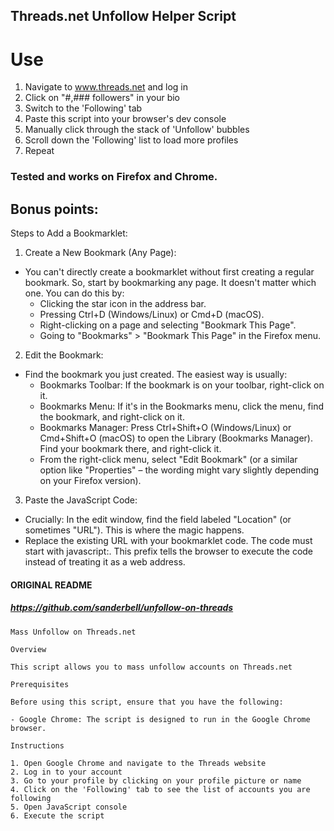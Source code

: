 ## Threads.net Unfollow Helper Script

# Use
1. Navigate to www.threads.net and log in
2. Click on "#,### followers" in your bio
3. Switch to the 'Following' tab
4. Paste this script into your browser's dev console
5. Manually click through the stack of 'Unfollow' bubbles
6. Scroll down the 'Following' list to load more profiles
7. Repeat

### Tested and works on Firefox and Chrome.

## Bonus points:

Steps to Add a Bookmarklet:

1. Create a New Bookmark (Any Page):
- You can't directly create a bookmarklet without first creating a regular bookmark. So, start by bookmarking any page. It doesn't matter which one. You can do this by:
  - Clicking the star icon in the address bar.
  - Pressing Ctrl+D (Windows/Linux) or Cmd+D (macOS).
  - Right-clicking on a page and selecting "Bookmark This Page".
  - Going to "Bookmarks" > "Bookmark This Page" in the Firefox menu.

2. Edit the Bookmark:
- Find the bookmark you just created. The easiest way is usually:
  - Bookmarks Toolbar: If the bookmark is on your toolbar, right-click on it.
  - Bookmarks Menu: If it's in the Bookmarks menu, click the menu, find the bookmark, and right-click on it.
  - Bookmarks Manager: Press Ctrl+Shift+O (Windows/Linux) or Cmd+Shift+O (macOS) to open the Library (Bookmarks Manager). Find your bookmark there, and right-click it.
  - From the right-click menu, select "Edit Bookmark" (or a similar option like "Properties" – the wording might vary slightly depending on your Firefox version).

3. Paste the JavaScript Code:
- Crucially: In the edit window, find the field labeled "Location" (or sometimes "URL"). This is where the magic happens.
- Replace the existing URL with your bookmarklet code. The code must start with javascript:. This prefix tells the browser to execute the code instead of treating it as a web address.

#### ORIGINAL README
##### https://github.com/sanderbell/unfollow-on-threads
```
Mass Unfollow on Threads.net

Overview

This script allows you to mass unfollow accounts on Threads.net 

Prerequisites

Before using this script, ensure that you have the following:

- Google Chrome: The script is designed to run in the Google Chrome browser.

Instructions

1. Open Google Chrome and navigate to the Threads website
2. Log in to your account
3. Go to your profile by clicking on your profile picture or name
4. Click on the 'Following' tab to see the list of accounts you are following
5. Open JavaScript console
6. Execute the script
```
